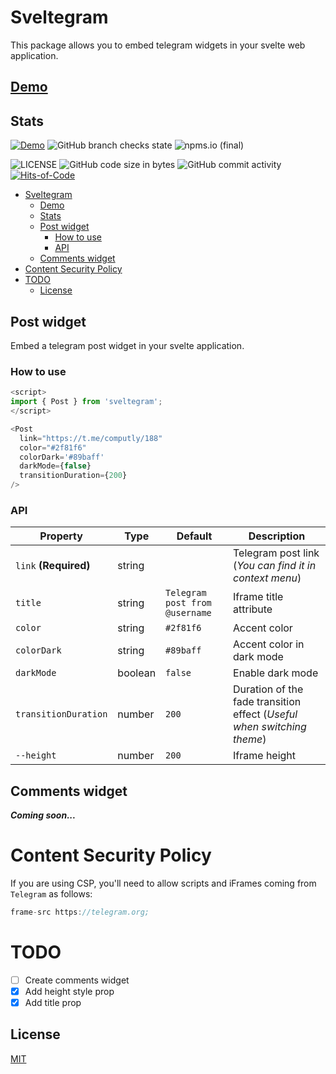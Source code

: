 # Sveltegram

This package allows you to embed telegram widgets in your svelte web application.

## [Demo](https://sveltegram.computly.me)

## Stats

[![Demo](https://img.shields.io/website?label=Demo&url=https%3A%2F%2Fsveltegram.computly.me)](https://sveltegram.computly.me)
![GitHub branch checks state](https://img.shields.io/github/checks-status/416d72/sveltegram/main)
![npms.io (final)](https://img.shields.io/npms-io/final-score/sveltegram?color=%23538c99)

<!-- ![Libraries.io dependency status for latest release](https://img.shields.io/librariesio/release/npm/sveltegram) -->
<!-- ![npm](https://img.shields.io/npm/dw/sveltegram) -->

![LICENSE](https://img.shields.io/github/license/416d72/sveltegram?style=flat&color=fcdaff)
![GitHub code size in bytes](https://img.shields.io/github/languages/code-size/416d72/sveltegram?color=fffc35&label=Repo%20size)
![GitHub commit activity](https://img.shields.io/github/commit-activity/m/416d72/sveltegram?color=8e4700)
[![Hits-of-Code](https://hitsofcode.com/github/416d72/sveltegram?branch=main)](https://hitsofcode.com/github/416d72/sveltegram/view?branch=main)

- [Sveltegram](#sveltegram)
  - [Demo](#demo)
  - [Stats](#stats)
  - [Post widget](#post-widget)
    - [How to use](#how-to-use)
    - [API](#api)
  - [Comments widget](#comments-widget)
- [Content Security Policy](#content-security-policy)
- [TODO](#todo)
  - [License](#license)

## Post widget

Embed a telegram post widget in your svelte application.

### How to use

```js
<script>
import { Post } from 'sveltegram';
</script>

<Post
  link="https://t.me/computly/188"
  color="#2f81f6"
  colorDark='#89baff'
  darkMode={false}
  transitionDuration={200}
/>
```

### API

| Property              | Type    | Default                        | Description                                                            |
| --------------------- | ------- | ------------------------------ | ---------------------------------------------------------------------- |
| `link` **(Required)** | string  |                                | Telegram post link (_You can find it in context menu_)                 |
| `title`               | string  | `Telegram post from @username` | Iframe title attribute                                                 |
| `color`               | string  | `#2f81f6`                      | Accent color                                                           |
| `colorDark`           | string  | `#89baff`                      | Accent color in dark mode                                              |
| `darkMode`            | boolean | `false`                        | Enable dark mode                                                       |
| `transitionDuration`  | number  | `200`                          | Duration of the fade transition effect (_Useful when switching theme_) |
| `--height`            | number  | `200`                          | Iframe height                                                          |

## Comments widget

_**Coming soon...**_

# Content Security Policy

If you are using CSP, you'll need to allow scripts and iFrames coming from `Telegram` as follows:

```js
frame-src https://telegram.org;
```

# TODO

- [ ] Create comments widget
- [x] Add height style prop
- [x] Add title prop

## License

[MIT](./LICENSE)
